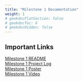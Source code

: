 ```yaml
---
title: "Milestone 1 Documentation"
weight: 1
# geekdocFlatSection: false
# geekdocToc: 6
# geekdocHidden: false
---
```

## Important Links
[Milestone 1 README](https://drive.google.com/file/d/1X4n5IalejDChWyBY_rGtnBOd1qMa3wq_/view?usp=sharing)  
[Milestone 1 Project Log](https://drive.google.com/file/d/1ZO5gxvZAkBn_qlxdPUVDZ-tJKXu3CFM2/view?usp=sharing)  
[Milestone 1 Poster](https://drive.google.com/file/d/1XypgCxhI-t9CCjCQtRoE6IjeHA8r5NNJ/view?usp=sharing)  
[Milestone 1 Video](https://drive.google.com/file/d/1gcNZdWdNWWIgdypB7aj0wyZYQPS_X2sj/view?usp=sharing) 